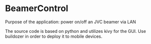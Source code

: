 # BeamerControl
Purpose of the application: power on/off an JVC beamer via LAN

The source code is based on python and utilizes kivy for the GUI.
Use buildozer in order to deploy it to mobile devices.
